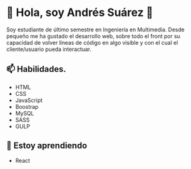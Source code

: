 # 👋 Hola, soy Andrés Suárez 👋
Soy estudiante de último semestre en Ingeniería en Multimedia.
Desde pequeño me ha gustado el desarrollo web, sobre todo el front por su capacidad de volver líneas de código en algo visible y con el cual el cliente/usuario pueda interactuar.

## 📫  Habilidades. 
- HTML
- CSS
- JavaScript
- Boostrap
- MySQL
- SASS
- GULP

## 🔭 Estoy aprendiendo
- React
